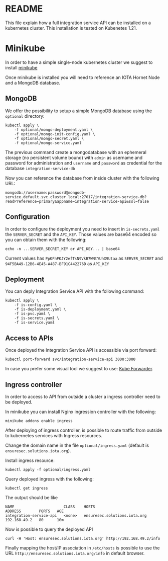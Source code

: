 # README

This file explain how a full integration service API can be installed on a kubernetes cluster.
This installation is tested on Kubenetes 1.21.

# Minikube

In order to have a simple single-node kubernetes cluster we suggest to install [minikube](https://minikube.sigs.k8s.io/docs/start/)

Once minikube is installed you will need to reference an IOTA Hornet Node and a MongoDB database.

## MongoDB

We offer the possibility to setup a simple MongoDB database using the `optional` directory:

```
kubectl apply \
    -f optional/mongo-deployment.yaml \
    -f optional/mongo-init-config.yaml \
    -f optional/mongo-secret.yaml \
    -f optional/mongo-service.yaml
```

The previous command create a mongodatabase with an ephemeral storage (no persistent volume bound) with `admin` as 
username and password for administration and `username` and `password` as credential for the database `integration-service-db`

Now you can reference the database from inside cluster with the following URL:

`mongodb://username:password@mongodb-service.default.svc.cluster.local:27017/integration-service-db?readPreference=primary&appname=integration-service-api&ssl=false`

## Configuration

In order to configure the deployment you need to insert in `is-secrets.yaml` the `SERVER_SECRET` and the `API_KEY`.
Those values are base64 encoded so you can obtain them with the following:

`echo -n ...SERVER_SECRET_KEY or API_KEY... | base64`

Current values has `PpKFhPKJY2efTsN9VkB7WNtYUhX9Utaa` as `SERVER_SECRET` and `94F5BA49-12B6-4E45-A487-BF91C442276D` as `API_KEY`

## Deployment

You can deply Integration Service API with the following command:

```
kubectl apply \
    -f is-config.yaml \
    -f is-deployment.yaml \
    -f is-pvc.yaml \
    -f is-secrets.yaml \
    -f is-service.yaml
```

## Access to APIs

Once deployed the Integration Service API is accessible via port forward:

`kubectl port-forward svc/integration-service-api 3000:3000`

In case you prefer some visual tool we suggest to use: [Kube Forwarder]([https://link](https://kube-forwarder.pixelpoint.io/)).

## Ingress controller

In order to access to API from outside a cluster a ingress controller need to be deployed.

In minikube you can install Nginx ingression controller with the following:

`minikube addons enable ingress`

After deploying of ingress controller, is possible to route traffic from outside to kubernetes services with Ingress resources.

Change the domain name in the file `optional/ingress.yaml` (default is `ensuresec.solutions.iota.org`).

Install ingress resource:

`kubectl apply -f optional/ingress.yaml`

Query deployed ingress with the following:

`kubectl get ingress`

The output should be like

```
NAME                      CLASS    HOSTS                          ADDRESS        PORTS   AGE
integration-service-api   <none>   ensuresec.solutions.iota.org   192.168.49.2   80      10m
```

Now is possible to query the deployed API

`curl -H 'Host: ensuresec.solutions.iota.org' http://192.168.49.2/info`

Finally mapping the host/IP association in `/etc/hosts` is possible to use the URL `http://ensuresec.solutions.iota.org/info` in default browser.


